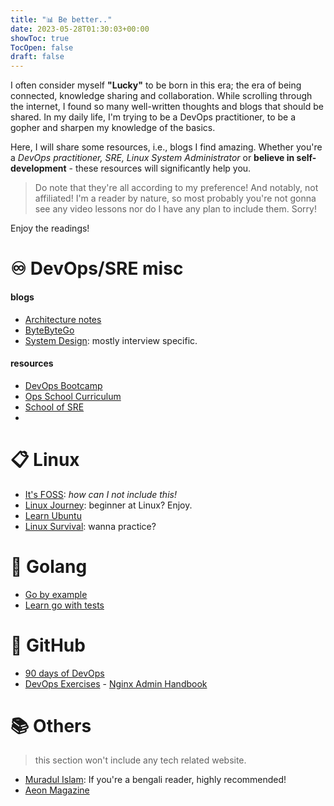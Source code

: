 ```yaml
---
title: "📊 Be better.."
date: 2023-05-28T01:30:03+00:00
showToc: true
TocOpen: false
draft: false
---
```


I often consider myself **"Lucky"** to be born in this era; the era of being connected, knowledge sharing and collaboration. While scrolling through the internet, I found so many well-written thoughts and blogs that should be shared. In my daily life, I'm trying to be a DevOps practitioner, to be a gopher and sharpen my knowledge of the basics.

Here, I will share some resources, i.e., blogs I find amazing. Whether you're a *DevOps practitioner, SRE, Linux System Administrator* or **believe in self-development** - these resources will significantly help you.

> ‍Do note that they're all according to my preference! And notably, not affiliated! I'm a reader by nature, so most probably you're not gonna see any video lessons nor do I have any plan to include them. Sorry!

Enjoy the readings!

# ♾️ DevOps/SRE misc

#### blogs

- [Architecture notes](https://architecturenotes.co/)
- [ByteByteGo](https://blog.bytebytego.com/)
- [System Design](https://systemdesign.one/): mostly interview specific.

#### resources

- [DevOps Bootcamp](http://devopsbootcamp.osuosl.org/start-here.html)
- [Ops School Curriculum](https://www.opsschool.org/)
- [School of SRE](https://linkedin.github.io/school-of-sre/)
-

# 📋 Linux

- [It's FOSS](https://itsfoss.com/): *how can I not include this!*
- [Linux Journey](https://linuxjourney.com/): beginner at Linux? Enjoy.
- [Learn Ubuntu](https://learnubuntu.com/)
- [Linux Survival](https://linuxsurvival.com/): wanna practice?

# 📁 Golang

- [Go by example](https://gobyexample.com/)
- [Learn go with tests](https://quii.gitbook.io/learn-go-with-tests/)

# 📮 GitHub

- [90 days of DevOps](https://github.com/MichaelCade/90DaysOfDevOps)
- [DevOps Exercises](https://github.com/bregman-arie/devops-exercises) - [Nginx Admin Handbook](https://github.com/trimstray/nginx-admins-handbook)

# 📚 Others

> this section won't include any tech related website.

- [Muradul Islam](https://muradulislam.me/): If you're a bengali reader, highly recommended!
- [Aeon Magazine](https://aeon.co/)
